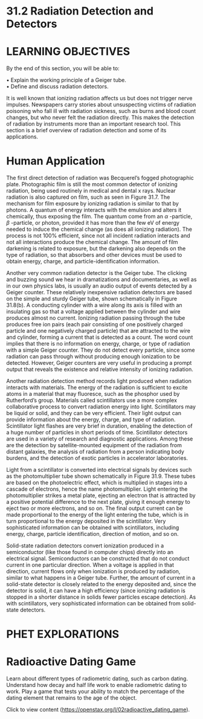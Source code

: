 # 31.2 Radiation Detection and Detectors

# LEARNING OBJECTIVES

By the end of this section, you will be able to:

• Explain the working principle of a Geiger tube.   
• Define and discuss radiation detectors.

It is well known that ionizing radiation affects us but does not trigger nerve impulses. Newspapers carry stories about unsuspecting victims of radiation poisoning who fall ill with radiation sickness, such as burns and blood count changes, but who never felt the radiation directly. This makes the detection of radiation by instruments more than an important research tool. This section is a brief overview of radiation detection and some of its applications.

# Human Application

The first direct detection of radiation was Becquerel’s fogged photographic plate. Photographic film is still the most common detector of ionizing radiation, being used routinely in medical and dental x rays. Nuclear radiation is also captured on film, such as seen in Figure 31.7. The mechanism for film exposure by ionizing radiation is similar to that by photons. A quantum of energy interacts with the emulsion and alters it chemically, thus exposing the film. The quantum come from an $\alpha$ -particle, $\beta$ -particle, or photon, provided it has more than the few eV of energy needed to induce the chemical change (as does all ionizing radiation). The process is not $100 \%$ efficient, since not all incident radiation interacts and not all interactions produce the chemical change. The amount of film darkening is related to exposure, but the darkening also depends on the type of radiation, so that absorbers and other devices must be used to obtain energy, charge, and particle-identification information.



Another very common radiation detector is the Geiger tube. The clicking and buzzing sound we hear in dramatizations and documentaries, as well as in our own physics labs, is usually an audio output of events detected by a Geiger counter. These relatively inexpensive radiation detectors are based on the simple and sturdy Geiger tube, shown schematically in Figure 31.8(b). A conducting cylinder with a wire along its axis is filled with an insulating gas so that a voltage applied between the cylinder and wire produces almost no current. Ionizing radiation passing through the tube produces free ion pairs (each pair consisting of one positively charged particle and one negatively charged particle) that are attracted to the wire and cylinder, forming a current that is detected as a count. The word count implies that there is no information on energy, charge, or type of radiation with a simple Geiger counter. They do not detect every particle, since some radiation can pass through without producing enough ionization to be detected. However, Geiger counters are very useful in producing a prompt output that reveals the existence and relative intensity of ionizing radiation.

Another radiation detection method records light produced when radiation interacts with materials. The energy of the radiation is sufficient to excite atoms in a material that may fluoresce, such as the phosphor used by Rutherford’s group. Materials called scintillators use a more complex collaborative process to convert radiation energy into light. Scintillators may be liquid or solid, and they can be very efficient. Their light output can provide information about the energy, charge, and type of radiation. Scintillator light flashes are very brief in duration, enabling the detection of a huge number of particles in short periods of time. Scintillator detectors are used in a variety of research and diagnostic applications. Among these are the detection by satellite-mounted equipment of the radiation from distant galaxies, the analysis of radiation from a person indicating body burdens, and the detection of exotic particles in accelerator laboratories.

Light from a scintillator is converted into electrical signals by devices such as the photomultiplier tube shown schematically in Figure 31.9. These tubes are based on the photoelectric effect, which is multiplied in stages into a cascade of electrons, hence the name photomultiplier. Light entering the photomultiplier strikes a metal plate, ejecting an electron that is attracted by a positive potential difference to the next plate, giving it enough energy to eject two or more electrons, and so on. The final output current can be made proportional to the energy of the light entering the tube, which is in turn proportional to the energy deposited in the scintillator. Very sophisticated information can be obtained with scintillators, including energy, charge, particle identification, direction of motion, and so on.

Solid-state radiation detectors convert ionization produced in a semiconductor (like those found in computer chips) directly into an electrical signal. Semiconductors can be constructed that do not conduct current in one particular direction. When a voltage is applied in that direction, current flows only when ionization is produced by radiation, similar to what happens in a Geiger tube. Further, the amount of current in a solid-state detector is closely related to the energy deposited and, since the detector is solid, it can have a high efficiency (since ionizing radiation is stopped in a shorter distance in solids fewer particles escape detection). As with scintillators, very sophisticated information can be obtained from solid-state detectors.

# PHET EXPLORATIONS

# Radioactive Dating Game

Learn about different types of radiometric dating, such as carbon dating. Understand how decay and half life work to enable radiometric dating to work. Play a game that tests your ability to match the percentage of the dating element that remains to the age of the object.

Click to view content (https://openstax.org/l/02radioactive_dating_game).